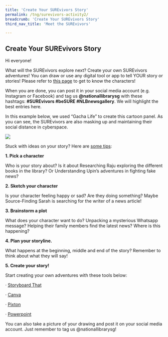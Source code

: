 ```yaml
---
title: 'Create Your SUREvivors Story'
permalink: /tng/surevivors-activity2/
breadcrumb: 'Create Your SUREvivors Story'
third_nav_title: 'Meet the SUREvivors'

---
```



## Create Your SUREvivors Story

Hi everyone! 

 

What will the SUREvivors explore next? Create your own SUREvivors adventures! You can draw or use any digital tool or app to tell YOUR story or stories! Please refer to [this page](https://sure.nlb.gov.sg/tng/surevivors/) to get to know the characters!

 

When you are done, you can post it in your social media account (e.g. Instagram or Facebook) and tag us **@nationallibrarysg** with these hashtags: **#SUREvivors #beSURE #NLBnewsgallery**. We will highlight the best entries here.

 

In this example below, we used “Gacha Life” to create this cartoon panel. As you can see, the SUREvivors are also masking up and maintaining their social distance in cyberspace.

![](https://sure.nlb.gov.sg/images/surevivor-gacha.jpg)

Stuck with ideas on your story? Here are [some tips](https://www.kidlit.tv/2016/10/how-to-make-a-comic/):

**1. Pick a character**

Who is your story about? Is it about Researching Raju exploring the different books in the library? Or Understanding Upin’s adventures in fighting fake news?

 

**2. Sketch your character**

Is your character feeling happy or sad? Are they doing something? Maybe Source-Finding Sarah is searching for the writer of a news article!

 

**3. Brainstorm a plot**

What does your character want to do? Unpacking a mysterious Whatsapp message? Helping their family members find the latest news? Where is this happening?

 

**4. Plan your storyline.**

What happens at the beginning, middle and end of the story? Remember to think about what they will say!

 

**5. Create your story!**

 

Start creating your own adventures with these tools below:

·    [Storyboard That](https://www.storyboardthat.com/) 

·    [Canva](https://www.canva.com/create/comic-strips/) 

·    [Pixton](https://www.pixton.com/student-comic-builder) 

·    [Powerpoint](https://youtu.be/OZUkNY97nzk)  

 

You can also take a picture of your drawing and post it on your social media account. Just remember to tag us @nationallibrarysg! 

